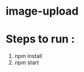 # image-upload

Steps to run :
=============================================
1. npm install
2. npm start